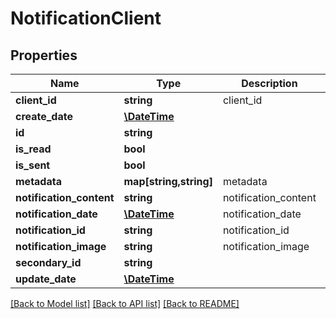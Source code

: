 # NotificationClient

## Properties
Name | Type | Description | Notes
------------ | ------------- | ------------- | -------------
**client_id** | **string** | client_id | 
**create_date** | [**\DateTime**](\DateTime.md) |  | [optional] 
**id** | **string** |  | [optional] 
**is_read** | **bool** |  | [optional] 
**is_sent** | **bool** |  | [optional] 
**metadata** | **map[string,string]** | metadata | [optional] 
**notification_content** | **string** | notification_content | 
**notification_date** | [**\DateTime**](\DateTime.md) | notification_date | 
**notification_id** | **string** | notification_id | 
**notification_image** | **string** | notification_image | [optional] 
**secondary_id** | **string** |  | [optional] 
**update_date** | [**\DateTime**](\DateTime.md) |  | [optional] 

[[Back to Model list]](../README.md#documentation-for-models) [[Back to API list]](../README.md#documentation-for-api-endpoints) [[Back to README]](../README.md)


